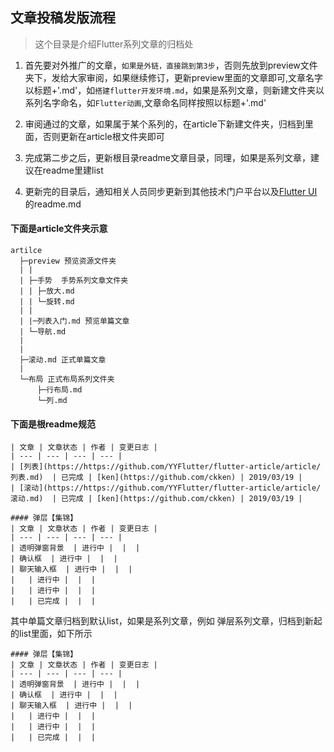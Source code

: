 ## 文章投稿发版流程

> 这个目录是介绍Flutter系列文章的归档处

1. 首先要对外推广的文章，`如果是外链，直接跳到第3步`，否则先放到preview文件夹下，发给大家审阅，如果继续修订，更新preview里面的文章即可,文章名字以标题+'.md'，如`搭建flutter开发环境.md`，如果是系列文章，则新建文件夹以系列名字命名，如`Flutter动画`,文章命名同样按照以标题+'.md'

2. 审阅通过的文章，如果属于某个系列的，在article下新建文件夹，归档到里面，否则更新在article根文件夹即可

3. 完成第二步之后，更新根目录readme文章目录，同理，如果是系列文章，建议在readme里建list

4. 更新完的目录后，通知相关人员同步更新到其他技术门户平台以及[Flutter UI](https://github.com/YYFlutter/flutter-ui)的readme.md

#### 下面是article文件夹示意

```
artilce
  ├─preview 预览资源文件夹
  | |
  | ├─手势  手势系列文章文件夹
  | | ├─放大.md
  | | └─旋转.md
  | |
  | |─列表入门.md 预览单篇文章
  | └─导航.md
  |
  |
  ├─滚动.md 正式单篇文章
  |
  └─布局 正式布局系列文件夹
      ├─行布局.md
      └─列.md
```


#### 下面是根readme规范

```
| 文章 | 文章状态 | 作者 | 变更日志 |
| --- | --- | --- | --- |
| [列表](https://https://github.com/YYFlutter/flutter-article/article/列表.md)  | 已完成 | [ken](https://github.com/ckken) | 2019/03/19 |
| [滚动](https://https://github.com/YYFlutter/flutter-article/article/滚动.md)  | 已完成 | [ken](https://github.com/ckken) | 2019/03/19 |

#### 弹层【集锦】
| 文章 | 文章状态 | 作者 | 变更日志 |
| --- | --- | --- | --- |
| 透明弹窗背景  | 进行中 |  |  |
| 确认框  | 进行中 |  |  |
| 聊天输入框  | 进行中 |  |  |
|   | 进行中 |  |  |
|   | 进行中 |  |  |
|   | 已完成 |  |  |
```
其中单篇文章归档到默认list，如果是系列文章，例如 弹层系列文章，归档到新起的list里面，如下所示
```
#### 弹层【集锦】
| 文章 | 文章状态 | 作者 | 变更日志 |
| --- | --- | --- | --- |
| 透明弹窗背景  | 进行中 |  |  |
| 确认框  | 进行中 |  |  |
| 聊天输入框  | 进行中 |  |  |
|   | 进行中 |  |  |
|   | 进行中 |  |  |
|   | 已完成 |  |  |
```

